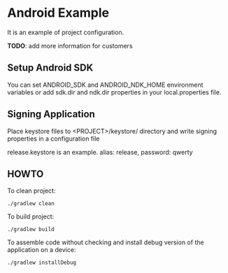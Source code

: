 Android Example
===============

It is an example of project configuration.

**TODO**: add more information for customers

Setup Android SDK
-----------------

You can set ANDROID_SDK and ANDROID_NDK_HOME environment variables or add sdk.dir and ndk.dir properties in your local.properties file.

Signing Application
-------------------

Place keystore files to &lt;PROJECT&gt;/keystore/ directory and write signing properties in a configuration file

release.keystore is an example. alias: release, password: qwerty

HOWTO
-----

To clean project:

    ./gradlew clean

To build project:

    ./gradlew build

To assemble code without checking and install debug version of the application on a device:

    ./gradlew installDebug
